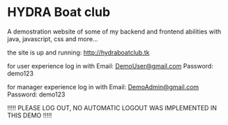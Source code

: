 # HYDRA Boat club
A demostration website of some of my backend and frontend abilities with java, javascript, css and more...

the site is up and running: http://hydraboatclub.tk

for user experience log in with Email: DemoUser@gmail.com Password: demo123

for manager experience log in with Email: DemoAdmin@gmail.com Password: demo123

!!!!! PLEASE LOG OUT, NO AUTOMATIC LOGOUT WAS IMPLEMENTED IN THIS DEMO !!!!!
